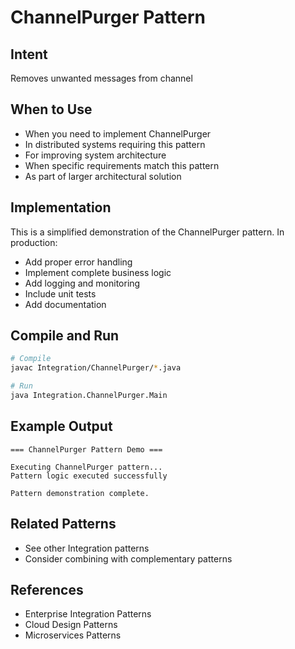 # ChannelPurger Pattern

## Intent
Removes unwanted messages from channel

## When to Use
- When you need to implement ChannelPurger
- In distributed systems requiring this pattern
- For improving system architecture
- When specific requirements match this pattern
- As part of larger architectural solution

## Implementation
This is a simplified demonstration of the ChannelPurger pattern. In production:
- Add proper error handling
- Implement complete business logic
- Add logging and monitoring
- Include unit tests
- Add documentation

## Compile and Run
```bash
# Compile
javac Integration/ChannelPurger/*.java

# Run
java Integration.ChannelPurger.Main
```

## Example Output
```
=== ChannelPurger Pattern Demo ===

Executing ChannelPurger pattern...
Pattern logic executed successfully

Pattern demonstration complete.
```

## Related Patterns
- See other Integration patterns
- Consider combining with complementary patterns

## References
- Enterprise Integration Patterns
- Cloud Design Patterns
- Microservices Patterns
